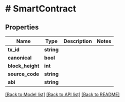 # # SmartContract

## Properties

Name | Type | Description | Notes
------------ | ------------- | ------------- | -------------
**tx_id** | **string** |  |
**canonical** | **bool** |  |
**block_height** | **int** |  |
**source_code** | **string** |  |
**abi** | **string** |  |

[[Back to Model list]](../../README.md#models) [[Back to API list]](../../README.md#endpoints) [[Back to README]](../../README.md)
